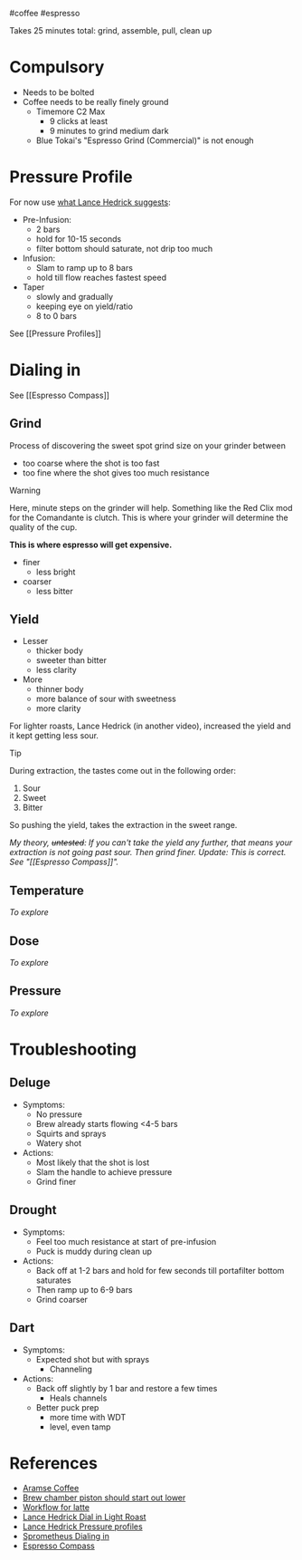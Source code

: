 #coffee #espresso

Takes 25 minutes total: grind, assemble, pull, clean up
# Compulsory
- Needs to be bolted
- Coffee needs to be really finely ground
	- Timemore C2 Max 
		- 9 clicks at least
		- 9 minutes to grind medium dark
	- Blue Tokai's "Espresso Grind (Commercial)" is not enough

# Pressure Profile
For now use [what Lance Hedrick suggests](https://youtu.be/rC36en6zo_U?si=aXEAN44fvA8ovrVF):
- Pre-Infusion: 
	- 2 bars
	- hold for 10-15 seconds
	- filter bottom should saturate, not drip too much
- Infusion: 
	- Slam to ramp up to 8 bars
	- hold till flow reaches fastest speed
- Taper
	- slowly and gradually
	- keeping eye on yield/ratio
	- 8 to 0 bars

See [[Pressure Profiles]]

# Dialing in
See [[Espresso Compass]]
## Grind
Process of discovering the sweet spot grind size on your grinder between
- too coarse where the shot is too fast
- too fine where the shot gives too much resistance

> [!warning]
> Here, minute steps on the grinder will help. Something like the Red Clix mod for the Comandante is clutch. This is where your grinder will determine the quality of the cup. 
> 
> **This is where espresso will get expensive.**

- finer 
	- less bright
- coarser
	- less bitter

## Yield
- Lesser
	- thicker body
	- sweeter than bitter
	- less clarity
- More 
	- thinner body
	- more balance of sour with sweetness
	- more clarity

For lighter roasts, Lance Hedrick (in another video), increased the yield and it kept getting less sour.

> [!tip]
> During extraction, the tastes come out in the following order:
> 1. Sour
> 2. Sweet
> 3. Bitter

So pushing the yield, takes the extraction in the sweet range.

*My theory, ~~untested~~: If you can't take the yield any further, that means your extraction is not going past sour. Then grind finer.*
*Update: This is correct. See "[[Espresso Compass]]".*

## Temperature
*To explore*
## Dose
*To explore*
## Pressure
*To explore*
# Troubleshooting
## Deluge
- Symptoms:
	- No pressure
	- Brew already starts flowing <4-5 bars
	- Squirts and sprays
	- Watery shot
- Actions:
	- Most likely that the shot is lost
	- Slam the handle to achieve pressure
	- Grind finer
## Drought
- Symptoms:
	- Feel too much resistance at start of pre-infusion
	- Puck is muddy during clean up
- Actions:
	- Back off at 1-2 bars and hold for few seconds till portafilter bottom saturates
	- Then ramp up to 6-9 bars
	- Grind coarser
## Dart
- Symptoms:
	- Expected shot but with sprays
		- Channeling
- Actions:
	- Back off slightly by 1 bar and restore a few times
		- Heals channels
	- Better puck prep 
		- more time with WDT
		- level, even tamp


# References
- [Aramse Coffee](https://youtu.be/f0NPB4ppkxk?si=LzhHBzIElr6P74dO)
- [Brew chamber piston should start out lower](https://youtu.be/zQc9zw7hGtw?si=fBupO5wOcHKMyjyG)
- [Workflow for latte](https://youtu.be/UIcTkVbnqbg?si=ZJKmBKMlStr9D3ne)
- [Lance Hedrick Dial in Light Roast](https://youtu.be/7VeW-_IAFyc?si=v9Qp1hw2RNxmGyN8)
- [Lance Hedrick Pressure profiles](https://youtu.be/rC36en6zo_U?si=aXEAN44fvA8ovrVF)
- [Sprometheus Dialing in](https://youtu.be/naQkW2bla9I?si=6AbadbocYPauVLTb)
- [Espresso Compass](https://youtu.be/KqaVDWXMNUM?si=5d3dQ4ao0hbgybPt)
